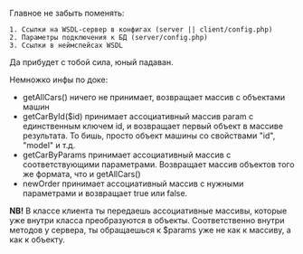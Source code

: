 Главное не забыть поменять:

    1. Ссылки на WSDL-сервер в конфигах (server || client/config.php)
    2. Параметры подключения к БД (server/config.php)
    3. Ссылки в неймспейсах WSDL

Да прибудет с тобой сила, юный падаван.

Немножко инфы по доке: 

 * getAllCars() ничего не принимает, возвращает массив с объектами машин
 * getCarById($id) принимает ассоциативный массив param с единственным ключем id, и возвращает первый объект в массиве результата. То бишь, просто объект машины со свойствами "id", "model" и т.д.
 * getCarByParams принимает ассоциативный массив с соответствующими параметрами. Возвращает массив объектов того же формата, что и getAllCars()
 * newOrder принимает ассоциативный массив с нужными параметрами и возвращает true или false.

**NB!** В классе клиента ты передаешь ассоциативные массивы, которые уже внутри класса преобразуются в объекты. Соответственно внутри методов у сервера, ты обращаешься к $params уже не как к массиву, а как к объекту.